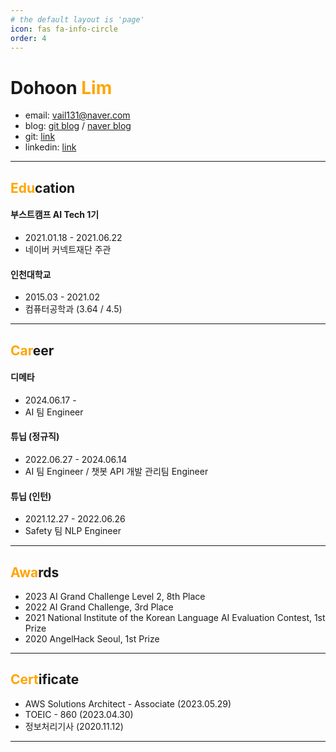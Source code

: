 ```yaml
---
# the default layout is 'page'
icon: fas fa-info-circle
order: 4
---
```

# **Dohoon <span style="color:orange">Lim</span>**

- email: vail131@naver.com
- blog: [git blog](https://tofulim.github.io/) / [naver blog](https://blog.naver.com/vail131)
- git: [link](https://github.com/tofulim)
- linkedin: [link](https://www.linkedin.com/in/%EB%8F%84%ED%9B%88-%EC%9E%84-33580221a/)

---
## **<span style="color:orange">Edu</span>cation**

#### 부스트캠프 AI Tech 1기
- 2021.01.18 - 2021.06.22
- 네이버 커넥트재단 주관 

#### 인천대학교
- 2015.03 - 2021.02
- 컴퓨터공학과 (3.64 / 4.5)

---
## **<span style="color:orange">Car</span>eer**

#### 디메타
- 2024.06.17 -  
- AI 팀 Engineer

#### 튜닙 (정규직)
- 2022.06.27 - 2024.06.14
- AI 팀 Engineer / 챗봇 API 개발 관리팀 Engineer

#### 튜닙 (인턴)
- 2021.12.27 - 2022.06.26
- Safety 팀 NLP Engineer


---
## **<span style="color:orange">Awa</span>rds**
- 2023 AI Grand Challenge Level 2, 8th Place
- 2022 AI Grand Challenge, 3rd Place
- 2021 National Institute of the Korean Language AI Evaluation Contest, 1st Prize
- 2020 AngelHack Seoul, 1st Prize

---
## **<span style="color:orange">Cert</span>ificate**
- AWS Solutions Architect - Associate (2023.05.29)
- TOEIC - 860 (2023.04.30)
- 정보처리기사 (2020.11.12)

---
<!--
## **<span style="color:orange">Proj</span>ect**
#### 챗봇 API 개발 및 운영
- 기간: 2022.06
- 개요: 챗봇 대화에 필요한 모델 서버(GPU)와 API 서버(CPU) 개발 및 관리
- 수행 업무
	1. 모델 서빙
		- 딥러닝 모델의 최적화, 성능 측정 및 배포 (triton inference server, TensorRT, ONNX, ECS)
		- 자연어 생성, 토큰 및 문장 분류, 이미지 생성, 캡셔닝 등 다양한 기반 모델 checkpoint를 효율적으로 서빙
	2. API 서버 개발
	    - 100여 종의 페르소나 챗봇 back-end API 개발 (FastAPI, ECS)
	3. 서버 운영 및 인프라 관리
	    - CI/CD 적용: Docker 이미지 빌드 최적화 및 ECS 배포 자동화 도입 (GitHub Actions 활용, 빌드 및 배포 시간 70% 단축, 30분 -> 8분)
	    - 오토스케일링 적용: 서버 요청량에 기반한 자동 서버 증/감축으로 AWS 서버 인스턴스 비용 최대 46% 절감
	4. 데이터 파이프라인 구축
		- 대화 로그 데이터를 지속적으로 학습 데이터로 만드는 ETL 파이프라인 개발 (Airflow)

#### AI Grand Challenge Level 2
- 기간: 2023.10 - 2023.11
- 개요: RAG(검색 증강 생성) 방식으로 LLM을 보조해 정책 보고서를 작성
- 수행 업무
	1. 파이프라인 설계
		- 관련 문서의 요약문을 프롬프트로 제공해 LLM 생성 텍스트의 신뢰도를 높이는 구조 고안
	2. 데이터 생성
		- OpenAI GPT-4 프롬프트 엔지니어링을 통한 기반 LLM 모델 학습 데이터 생성
	3. 추론 및 제출
		- 정책 보고서 요구사항에 맞는 추론 파이프라인 개발
		- Docker 컨테이너 환경 설정 및 빌드하여 이미지 제출

#### Safety
- 기간: 2021.12 - 2022.08
- 개요: 문장 내 혐오 카테고리 분류 및 혐오 부분 탐지하는 NLP 모델 개발 및 서빙
- 수행 업무
	1. 데이터 수집
		- 멀티 프로세싱 활용 데이터 크롤링(Ray)
		- 학습 데이터 전처리(pandas)
		- 크라우드 소싱을 통한 라벨링의 가이드라인 작성
	2. 모델 실험, 학습, 최적화 및 서빙
		- Token / SequenceClassification 모델 학습 코드 개발 및 실험 진행(pytorch, Deepspeed)
		- TensorRT 활용한 RPS 최적화

#### 국립국어원 2021 인공지능 언어능력 평가
- 기간: 2021.09 - 2021.11
- 개요: 문법성 / 인과관계 / 동형이의어 / 판정의문문 분류를 수행하는 네 가지 NLP 모델을 각각 개발하는 과제 수행
- 수행업무
	1. 문법성 파트 담당, SequenceClassification 모델 개발
	2. EDA, augmentation & pseudo-labeling 
-->
